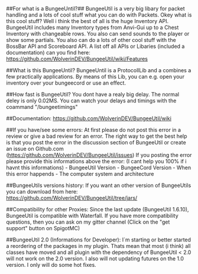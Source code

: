 ##For what is a BungeeUntil?##
	BungeeUtil is a very big libary for packet handling and
	a lots of cool stuff what you can do with Packets.
	Okey what is this cool stuff? Well i think the
	best of all is the huge Inventory API.
	BungeeUtil includes many Inventory types from Anvi-Gui
	up to a Chest Inventory with changeable rows.
	You also can send sounds to the player or show some partials.
	You also can do a lots of other cool stuff with the BossBar API and Scoreboard API.
	A list off all APIs or Libaries (included a documentation) can you find here:
	https://github.com/WolverinDEV/BungeeUtil/wiki/Features

##What is this BungeeUntil?
	 BungeeUntil is a ProtocollLib and a combines a few practically applications.
	 By means of this Lib, you can e.g. open your inventory over your bungeecord or use an effect.

##How fast is BungeeUtil?
	 You dont have a realy big delay. The normal deley is only 0.02MS.
	 You can watch your delays and timings with the coammand "/bungeetimings"

##Documentation:
	 https://github.com/WolverinDEV/BungeeUtil/wiki

##If you have/see some errors:
	At first please do not post this error in a review or give a bad review for an error.
	The right way to get the best help is that you post the error in the discussion section of BungeeUtil
	or create an issue on Github.com (https://github.com/WolverinDEV/BungeeUtil/issues)
	If you posting the error please provide this informations above the error: 
	(I cant help you 100% if i havnt this informations)
	- BungeeUtil Version
	- BungeeCord Version
	- When this error happends
	- The computer system and architecture

##BungeeUtils versions history:
	If you want an other version of BungeeUtils you can download from here:
	https://github.com/WolverinDEV/BungeeUtil/tree/jars/

##Compatibility for other Proxies:
	Since the last update (BungeeUtil 1.6.10), BungeeUtil is compatible with Waterfall.
	If you have more compatibility questions, then you can ask on my gitter channel
	(Click on the "get support" button on SpigotMC)

##BungeeUtil 2.0 (Informations for Developer):
	I`m starting or better started a reordering of the packages in my plugin.
	Thats mean that most (i think) all classes have moved and all plugin with
	the dependency of BungeeUtil < 2.0 will not work on the 2.0 version.
	I also will not updating futures on the 1.0 version. I only will do some hot fixes.
